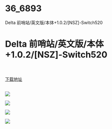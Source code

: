 # 36_6893
Delta 前哨站/英文版/本体+1.0.2/[NSZ]-Switch520
# Delta 前哨站/英文版/本体+1.0.2/[NSZ]-Switch520
 <br/></br>
[下载地址](https://www.switch520.cc/article/6893 "下载地址")
<br/></br>

<p><span><strong><img src="https://www.switch520.cc/muke_img/upload_art_editor_20201025-1_08bcc36ef14300f955fd271e94219999.jpg"></strong></span></p>
<p><span><strong><img src="https://www.switch520.cc/muke_img/upload_art_editor_20201025-1_df6f5c8aacd6475121cafc2be7b26039.jpg"></strong></span></p>
<p><span><strong><img src="https://www.switch520.cc/muke_img/upload_art_editor_20201025-1_b923fff98b20ae5b3db032a16fbd3821.jpg"></strong></span></p>
<p><span><strong><img src="https://www.switch520.cc/muke_img/upload_art_editor_20201025-1_2391d18d6c430e117c5cb564352fcbbf.jpg"></strong></span></p>
<p></p>
<p></p>
